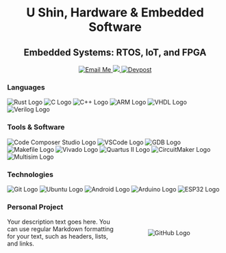 <h1 align="center"> </h1>
<h1 align="center"> U Shin, Hardware & Embedded Software</h1>
<h2 align="center">   Embedded Systems: RTOS, IoT, and FPGA</h2>

<p align="center">
  <a href="mailto:ushin@buffalo.edu">
    <img src="https://img.shields.io/badge/Email%20Me-blue?style=for-the-badge&logo=gmail" alt="Email Me">
  </a>

  <a href="https://www.linkedin.com/in/u-shin" rel="nofollow">
    <img src="https://img.shields.io/badge/LinkedIn-0077B5?style=for-the-badge&amp;logo=linkedin&amp;logoColor=white">
  </a>

  <a href="https://devpost.com/ushin404?ref_content=user-portfolio&ref_feature=portfolio&ref_medium=global-nav">
    <img src="https://img.shields.io/badge/Devpost-blue?style=for-the-badge&logo=devpost" alt="Devpost">
  </a>
</p>

### Languages
![Rust Logo](https://img.shields.io/badge/Rust-000000?style=for-the-badge&logo=rust&logoColor=white)
![C Logo](https://img.shields.io/badge/C-00599C?style=for-the-badge&logo=c&logoColor=white)
![C++ Logo](https://img.shields.io/badge/C++-00599C?style=for-the-badge&logo=c%2B%2B&logoColor=white)
![ARM Logo](https://img.shields.io/badge/ARM-00979D?style=for-the-badge&logo=arm&logoColor=white)
![VHDL Logo](https://img.shields.io/badge/VHDL-543978?style=for-the-badge&logo=vhdl&logoColor=white)
![Verilog Logo](https://img.shields.io/badge/Verilog-0052CC?style=for-the-badge&logo=verilog&logoColor=white)

### Tools & Software
![Code Composer Studio Logo](https://img.shields.io/badge/Code%20Composer%20Studio-000000?style=for-the-badge&logo=ti&logoColor=white)
![VSCode Logo](https://img.shields.io/badge/VSCode-000000?style=for-the-badge&logo=visual-studio-code&logoColor=white)
![GDB Logo](https://img.shields.io/badge/GDB-000000?style=for-the-badge&logo=gdb&logoColor=white)
![Makefile Logo](https://img.shields.io/badge/Makefile-000000?style=for-the-badge&logo=gnu-make&logoColor=white)
![Vivado Logo](https://img.shields.io/badge/Vivado-000000?style=for-the-badge&logo=xilinx&logoColor=white)
![Quartus II Logo](https://img.shields.io/badge/Quartus%20II-000000?style=for-the-badge&logo=altera&logoColor=white)
![CircuitMaker Logo](https://img.shields.io/badge/CircuitMaker-000000?style=for-the-badge&logo=altium&logoColor=white)
![Multisim Logo](https://img.shields.io/badge/Multisim-000000?style=for-the-badge&logo=national-instruments&logoColor=white)

### Technologies
![Git Logo](https://img.shields.io/badge/Git-000000?style=for-the-badge&logo=git&logoColor=white)
![Ubuntu Logo](https://img.shields.io/badge/Ubuntu-000000?style=for-the-badge&logo=ubuntu&logoColor=white)
![Android Logo](https://img.shields.io/badge/Android-000000?style=for-the-badge&logo=android&logoColor=white)
![Arduino Logo](https://img.shields.io/badge/Arduino-000000?style=for-the-badge&logo=arduino&logoColor=white)
![ESP32 Logo](https://img.shields.io/badge/ESP32-000000?style=for-the-badge&logo=esp32&logoColor=white)


### Personal Project

<div style="display: flex; align-items: center;">
  <div style="flex: 1;">
    <!-- Description goes here -->
    Your description text goes here. You can use regular Markdown formatting for your text, such as headers, lists, and links.
  </div>
  <div style="flex: 1; text-align: center;">
    <!-- GitHub logo -->
    <img src="https://github.githubassets.com/images/modules/logos_page/GitHub-Mark.png" alt="GitHub Logo">
  </div>
</div>

